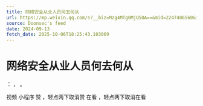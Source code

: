 ```yaml
---
title: 网络安全从业人员何去何从
url: https://mp.weixin.qq.com/s?__biz=Mzg4MTg0MjQ5OA==&mid=2247486560&idx=1&sn=0d30d04ec0a21027105158203bb76f06
source: Doonsec's feed
date: 2024-09-13
fetch_date: 2025-10-06T18:25:43.103069
---
```


# 网络安全从业人员何去何从

：
，
。

视频
小程序
赞
，轻点两下取消赞
在看
，轻点两下取消在看